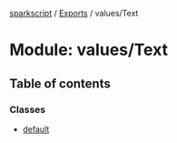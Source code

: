 [sparkscript](../README.md) / [Exports](../modules.md) / values/Text

# Module: values/Text

## Table of contents

### Classes

- [default](../classes/values_Text.default.md)
